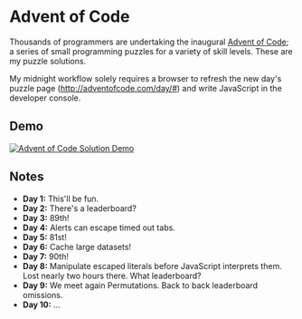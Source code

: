 # Advent of Code

Thousands of programmers are undertaking the inaugural [Advent of Code](http://adventofcode.com/about); a series of small programming puzzles for a variety of skill levels. These are my puzzle solutions.

My midnight workflow solely requires a browser to refresh the new day's puzzle page (http://adventofcode.com/day/#) and write JavaScript in the developer console.

## Demo

[![Advent of Code Solution Demo](http://i.imgur.com/4Vjj5lC.gif "Advent of Code Solution Demo")](https://youtu.be/NdhpbGZIrVk)

## Notes

- **Day 1:** This'll be fun.
- **Day 2:** There's a leaderboard?
- **Day 3:** 89th!
- **Day 4:** Alerts can escape timed out tabs.
- **Day 5:** 81st!
- **Day 6:** Cache large datasets!
- **Day 7:** 90th!
- **Day 8:** Manipulate escaped literals before JavaScript interprets them. Lost nearly two hours there. What leaderboard?
- **Day 9:** We meet again Permutations. Back to back leaderboard omissions.
- **Day 10:** ...